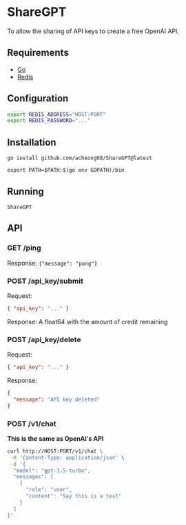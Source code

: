 # ShareGPT

To allow the sharing of API keys to create a free OpenAI API.

## Requirements

- [Go](https://golang.org/)
- [Redis](https://redis.com/)

## Configuration

```bash
export REDIS_ADDRESS="HOST:PORT"
export REDIS_PASSWORD="..."
```

## Installation

`go install github.com/acheong08/ShareGPT@latest`

`export PATH=$PATH:$(go env GOPATH)/bin`

## Running

`ShareGPT`

## API

### GET /ping

Response: `{"message": "pong"}`

### POST /api_key/submit

Request:

```json
{ "api_key": "..." }
```

Response: A float64 with the amount of credit remaining

### POST /api_key/delete

Request:

```json
{ "api_key": "..." }
```

Response:

```json
{
  "message": "API key deleted"
}
```

### POST /v1/chat

**This is the same as OpenAI's API**

```bash
curl http://HOST:PORT/v1/chat \
 -H 'Content-Type: application/json' \
 -d '{
  "model": "gpt-3.5-turbo",
  "messages": [
    {
      "role": "user",
      "content": "Say this is a test"
    }
  ]
}'
```
